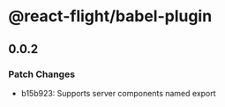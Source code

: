 # @react-flight/babel-plugin

## 0.0.2

### Patch Changes

- b15b923: Supports server components named export

